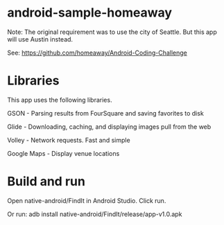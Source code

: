 # android-sample-homeaway

Note: The original requirement was to use the city of Seattle. But this app will use Austin instead.

See: https://github.com/homeaway/Android-Coding-Challenge

# Libraries

This app uses the following libraries.

GSON - Parsing results from FourSquare and saving favorites to disk

Glide - Downloading, caching, and displaying images pull from the web

Volley - Network requests. Fast and simple

Google Maps - Display venue locations

# Build and run

Open native-android/FindIt in Android Studio. Click run.

Or run: adb install native-android/FindIt/release/app-v1.0.apk
